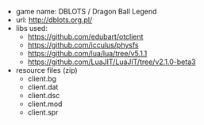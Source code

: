 - game name: DBLOTS / Dragon Ball Legend
- url: http://dblots.org.pl/
- libs used:
  - https://github.com/edubart/otclient
  - https://github.com/icculus/physfs
  - https://github.com/lua/lua/tree/v5.1.1
  - https://github.com/LuaJIT/LuaJIT/tree/v2.1.0-beta3
- resource files (zip)
  - client.bg
  - client.dat
  - client.dsc
  - client.mod
  - client.spr
